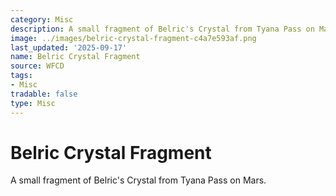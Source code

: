 ```yaml
---
category: Misc
description: A small fragment of Belric's Crystal from Tyana Pass on Mars.
image: ../images/belric-crystal-fragment-c4a7e593af.png
last_updated: '2025-09-17'
name: Belric Crystal Fragment
source: WFCD
tags:
- Misc
tradable: false
type: Misc
---
```


# Belric Crystal Fragment

A small fragment of Belric's Crystal from Tyana Pass on Mars.

